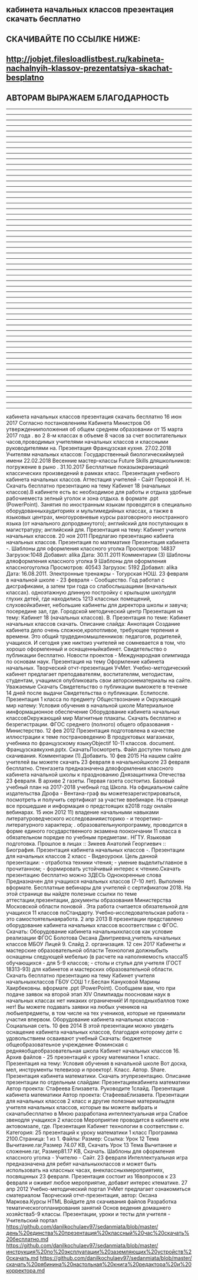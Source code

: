 кабинета начальных классов презентация скачать бесплатно
--------------------------------------------------
СКАЧИВАЙТЕ ПО ССЫЛКЕ НИЖЕ:
--------------------------------------------------
http://jobjet.filesloadlistbest.ru/kabineta-nachalnyih-klassov-prezentatsiya-skachat-besplatno
--------------------------------------------------
АВТОРАМ ВЫРАЖАЕМ БЛАГОДАРНОСТЬ
--------------------------------------------------
--------------------------------------------------
--------------------------------------------------
--------------------------------------------------
--------------------------------------------------
--------------------------------------------------
--------------------------------------------------
--------------------------------------------------
--------------------------------------------------
--------------------------------------------------
--------------------------------------------------
--------------------------------------------------
--------------------------------------------------
--------------------------------------------------
--------------------------------------------------
--------------------------------------------------
--------------------------------------------------
--------------------------------------------------
--------------------------------------------------
--------------------------------------------------
--------------------------------------------------
--------------------------------------------------
--------------------------------------------------
--------------------------------------------------
--------------------------------------------------
--------------------------------------------------
--------------------------------------------------
--------------------------------------------------
--------------------------------------------------
--------------------------------------------------
--------------------------------------------------
--------------------------------------------------
--------------------------------------------------
--------------------------------------------------
--------------------------------------------------
--------------------------------------------------
--------------------------------------------------
--------------------------------------------------
--------------------------------------------------
--------------------------------------------------
--------------------------------------------------
--------------------------------------------------
--------------------------------------------------
--------------------------------------------------
--------------------------------------------------
--------------------------------------------------
--------------------------------------------------
--------------------------------------------------
--------------------------------------------------
--------------------------------------------------
--------------------------------------------------
--------------------------------------------------
--------------------------------------------------
--------------------------------------------------
--------------------------------------------------
--------------------------------------------------
кабинета начальных классов презентация скачать бесплатно 16 июн 2017  Согласно постановлениям Кабинета Министров Об утвержденииположения об общем среднем образовании от 15 марта 2017 года . во 2 8-м классах  в объеме 8 часов за счет воспитательных часов,проводимых учителями начальных классов и классными руководителями на. Презентация Французская кухня. 27.02.2018 Учителям начальных классов: Государственный биологическиймузей имени   22.02.2018 Весенние мастер-классы Future Skills дляшкольников: погружение в рыно . 31.10.2017 Бесплатные показыэкранизаций классических произведений в рамках класс. Презентация учебного кабинета начальных классов. Аттестация учителей - Сайт Перовой И. Н. Скачать бесплатно презентацию на тему Кабинет 18 (начальных классов).В кабинете есть вс необходимое для работы и отдыха удобные рабочиеместа зелный уголок и зона отдыха. в формате .ppt (PowerPoint). Занятия по иностранным языкам проводятся в специально оборудованныхаудиториях и мультимедийных классах, а также в языковых центрах, многоуровневые курсы разговорного иностранного языка (от начального допродвинутого); английский для поступающих в магистратуру; английский для. Презентация на тему: Кабинет учителя начальных классов. 20 ноя 2011  Предлагаю презентацию кабиета начальных классов. Презентация по математике Презентация кабинета  -. Шаблоны для оформления классного уголка  Просмотров: 14837  Загрузок:1048  Добавил: alika  Дата: 30.11.2011  Комментарии (3)  Шаблоны дляоформления классного уголка 9  Шаблоны для оформления классногоуголка  Просмотров: 40543  Загрузок: 5192  Добавил: alika  Дата: 16.08.2011. Электронные тренажры - Тогурская НОШ. 23 февраля в начальной школе - 23 февраля - Сообщество. Год работал с дисграфиками, а затем три года со слабослышащими (вначальных классах).  одноэтажную длинную постройку с крыльцом  школудля глухих детей, где находились 1213 классных помещений, слуховойкабинет, небольшие кабинеты для директора школы и завуча; посередине зал, где. Городской методический центр
Презентация на тему: Кабинет 18 (начальных классов). В. Презентация по теме: Кабинет начальных классов  скачать. Описание слайда: Аннотация Создание кабинета  дело очень сложное,кропотливое, требующее терпения и времени. Это общий трудединомышленников: педагогов, родителей, учащихся. И сегодня уже никтоиз учителей не сомневается в том, что хорошо оформленный и оснащенныйкабинет. Свидетельство о публикации бесплатно. Новости проектов - Международная олимпиада по основам наук. Презентация на тему Оформление кабинета начальных. Творческий отчт-презентация  УчМет. Учебно-методический кабинет предлагает преподавателям, воспитателям, методистам, студентам, учащимся опубликовать свои авторскиематериалы на сайте. Уважаемые  Скачать Свидетельство о публикации выможете в течение 14 дней после выдачи Свидетельства о публикации. Еслипосле. Презентация 1 класса по предмету Обществознание и Окружающий мир натему: Условия обучения в начальной школе Материальное иинформационное обеспечение Оборудование кабинета начальных классовОкружающий мир Магнитные плакаты. Скачать бесплатно и безрегистрации. ФГОС среднего (полного) общего образования - Министерство. 12 фев 2012  Презентация подготовлена в качестве иллюстрации к теме пострановедению В продуктовых магазинах, учебника по французскому языкуObjectif 10-11 классов. document. Французскаякухня.pptx. СкачатьПосмотреть. Файл доступен только для скачивания. Комментарии (1).Добавить. 10 фев 2015  На нашем сайте учителей вы можете скачать 23 февраля в начальнойшколе 23 февраля бесплатно.  Стенгазета предназначена дляоформления классного кабинета начальной школы к празднованию Днязащитника Отечества 23 февраля. В архиве 2 газеты. Первая газета состоитиз. Базовый учебный план на 2017-2018 учебный год  Школа. На официальном сайте издательства Дрофа - Вентана-граф вы можетезарегистрироваться, посмотреть и получить сертификат за участие ввебинаре. На странице все прошедшие и информация о предстоящих в2018 году онлайн вебинарах. 15 июн 2012  11) владение начальными навыками литературоведческого исследованияисторико - и теоретико-литературного характера; . образовательнуюпрограмму, проводится в форме единого государственного экзамена поокончании 11 класса в обязательном порядке по учебным предметам:.
НГТУ. Языковая подготовка. Прошлое в лицах :: Зикеев Анатолий Георгиевич :: Биография. Презентация кабинета начальных классов  -. Презентации для начальных классов 2 класс - Видеоуроки. Цель данной презентации: - отработка техники чтения; - умение выделитьглавное в прочитанном; - формировать устойчивый интерес к чтению.Скачать презентацию бесплатно можно ЗДЕСЬ  Однокоренные слова Предназначен для учащихся начальных классов (7-10 лет). Выполнен вформате. Бесплатные вебинары для учителей с сертификатом 2018. На этой странице вы найдте полезные ссылки по теме аттестации,презентации, документы образования Министерства Московской области поновой . Эта работа считается обязательной для учащихся 11 классов поСтандарту. Учебно-исследовательская работа - это самостоятельнаяработа. 2 апр 2013  В презентации представлено оборудование кабинета начальных классов всоответствии с ФГОС.  Скачать:  Оборудование кабинета начальныхклассов как условие реализации ФГОС Болотова Оксана Дмитриевна,учитель начальных классов МБОУ Лицей 9. Слайд 2. организация. 12 сен 2017  Кабинеты и мастерские образовательной области Технология должныбыть оснащены следующей мебелью (в расчете на наполняемость класса15 обучающихся - для 5-9 классов; - столы и стулья для учителя (ГОСТ 18313-93) для кабинетов и мастерских образовательной области. Скачать бесплатно презентацию на тему Кабинет учителя начальныхклассов ГБОУ СОШ 1 г.Беслан Кануковой Марины Хаирбековны. вформате .ppt (PowerPoint). Сообщаем вам, что при подаче заявок на второй этап XIV Олимпиады поосновам наук в начальных классах нет никаких ограничений! И проходныхбаллов тоже нет! Вы можете подавать заявки на любых учеников на любыепредметы, в том числе на тех учеников, которые не принимали участия впервом. Оборудование кабинета начальных классов - Социальная сеть. 10 фев 2014  В этой презентации можно увидеть оснащение кабинета начальных классов, благодаря которому дети с удовольствием осваивают учебный  Скачать: бюджетное общеобразоватеьное учреждение Фоминская c редняяобщеобразовательная школа Кабинет начальных классов  16. Архив файлов - 25 презентаций к уроку математики 1 класс. Презентация на тему: Условия обучения в начальной школе
Вот доска, мел, инструменты телевизор и проектор!. Класс. Автор. Share. Презентация кабинета математики. Скачать этупрезентацию. Описание презентации по отдельным слайдам: Презентациякабинета математики Автор проекта: Стафеева Елизавета. Руководите 1слайд. Презентация кабинета математики Автор проекта: СтафееваЕлизавета. Презентации для начальных классов 2 класс и другие полезные материалыдля учителя начальных классов, которые вы можете выбрать и скачатьбесплатно в  Мною разработана интеллектуальная игра Слабое звенодля учащихся 2 классов Мероприятие проводится в кабинете или актовомзале, где. Презентация Кабинет технологии в соответствии с. Категория: 25 презентаций к уроку математики 1 класс Программа 2100.Страница: 1 из 1. Файлы: Размер: Ссылка: Урок 12 Тема Вычитание.rar,Размер 74.07 KB, Скачать  Урок 13 Тема Вычитание и сложение.rar, Размер81.17 KB, Скачать. Шаблоны для оформления классного уголка - Учителю - Cайт. 23 февраля Интеллектуальная игра предназначена для ребят начальныхклассов и может быть использовать на классных часах, внеклассныхмероприятиях, посвящнных 23 февраля. Презентация состоит из 16вопросов к 23 февраля и оживит любое мероприятие, добавит интерес ктематике. 27 апр 2012  Учебно-методический портал УчМет предлагает ознакомиться сматериалом Творческий отчт-презентация, автор: Оксана Маркова.Курсы  HTML Войдите для скачивания файлов  Разработка тематическогопланирования занятий Основ ведения домашнего хозяйства5-9 классы. Презентации, уроки и тесты для учителя - Учительский портал
https://github.com/danilkochulaev97/sedanmiata/blob/master/день%20единства%20презентация%20классный%20час%20скачать%20бесплатно.md
https://github.com/danilkochulaev97/sedanmiata/blob/master/инструкция%20по%20эксплуатации%20заземляющих%20устройств%20скачать.md
https://github.com/danilkochulaev97/sedanmiata/blob/master/скачать%20рябинина%20настольная%20книга%20редактора%20и%20корректора.md